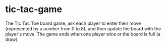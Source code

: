 # tic-tac-game
The Tic Tac Toe board game, ask each player to enter their move (represented by a number from 0 to 8), and then update the board with the player's move. The game ends when one player wins or the board is full (a draw).
